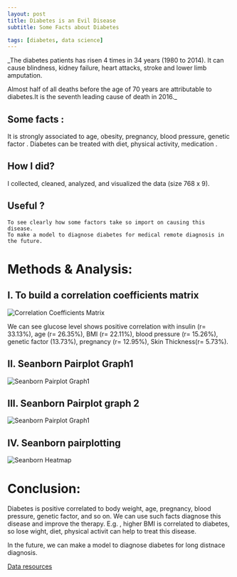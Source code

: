 ```yaml
---
layout: post
title: Diabetes is an Evil Disease
subtitle: Some Facts about Diabetes

tags: [diabetes, data science]
---
```


_The diabetes patients has risen 4 times in 34 years (1980 to 2014). It can cause blindness, kidney failure, heart attacks, stroke and lower limb amputation.

Almost half of all deaths before the age of 70 years are attributable to diabetes.It is the seventh leading cause of death in 2016._

## Some facts :

It is strongly associated to age, obesity, pregnancy, blood pressure, genetic factor . Diabetes can be treated with diet, physical activity, medication .

## How I did?

I collected, cleaned, analyzed, and visualized the data (size 768 x 9).

## Useful ?

    To see clearly how some factors take so import on causing this disease.
    To make a model to diagnose diabetes for medical remote diagnosis in the future.

# Methods & Analysis:

## I. To build a correlation coefficients matrix 
![Correlation Coefficients Matrix](https://miro.medium.com/max/879/1*Gzzi5g8u5bZPNswjcvVhyA.png)


We can see glucose level shows positive correlation with insulin (r= 33.13%), age (r= 26.35%), BMI (r= 22.11%), blood pressure (r= 15.26%), genetic factor (13.73%), pregnancy (r= 12.95%), Skin Thickness(r= 5.73%).

## II. Seanborn Pairplot Graph1
![Seanborn Pairplot Graph1](https://miro.medium.com/max/1144/1*uk3jEFXDZCeRybhasmW9iA.png)


## III. Seanborn Pairplot graph 2
![Seanborn Pairplot Graph1](https://miro.medium.com/max/1349/1*otYsp9K0m2JA04vvq4IlEw.png)

## IV. Seanborn pairplotting
![Seanborn Heatmap](https://miro.medium.com/max/328/1*0JcOIMP_jkVVD5E7pSU4RA.png)



# Conclusion:

Diabetes is positive correlated to body weight, age, pregnancy, blood pressure, genetic factor, and so on. 
We can use such facts diagnose this disease and improve the therapy. 
E.g. , higher BMI is correlated to diabetes, so lose wight, diet, physical activit can help to treat this disease.

In the future, we can  make a model to diagnose diabetes for long distnace diagnosis.

[Data resources](https://data.world/anaozp/diabetes/workspace/file?filename=diabetes.csv)
